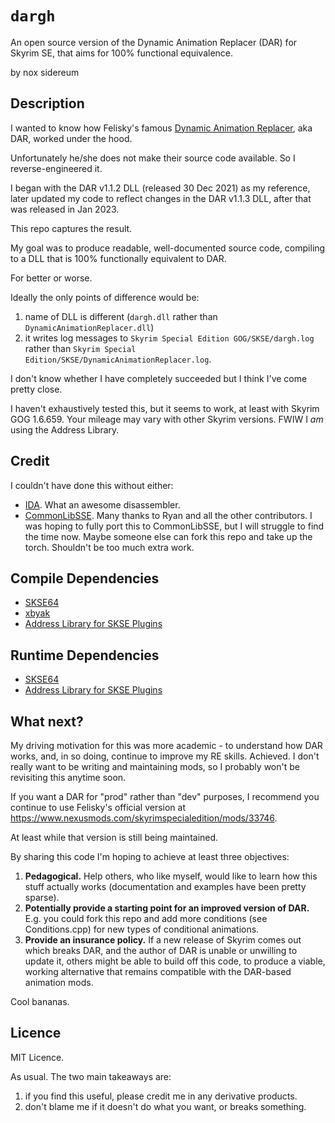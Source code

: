 # `dargh`
An open source version of the Dynamic Animation Replacer (DAR) for Skyrim SE, that aims for 100% functional equivalence.

by nox sidereum

## Description

I wanted to know how Felisky's famous [Dynamic Animation Replacer](https://www.nexusmods.com/skyrimspecialedition/mods/33746), aka DAR, worked under the hood.

Unfortunately he/she does not make their source code available. So I reverse-engineered it. 

I began with the DAR v1.1.2 DLL (released 30 Dec 2021) as my reference, later updated my code to reflect changes in the DAR v1.1.3 DLL, after that was released in Jan 2023. 

This repo captures the result.

My goal was to produce readable, well-documented source code, compiling to a DLL that is 100% functionally equivalent to DAR. 

For better or worse.

Ideally the only points of difference would be: 

  1. name of DLL is different (`dargh.dll` rather than `DynamicAnimationReplacer.dll`)
  2. it writes log messages to `Skyrim Special Edition GOG/SKSE/dargh.log` rather than `Skyrim Special Edition/SKSE/DynamicAnimationReplacer.log`.

I don't know whether I have completely succeeded but I think I've come pretty close.

I haven't exhaustively tested this, but it seems to work, at least with Skyrim GOG 1.6.659. Your mileage may vary with other Skyrim versions. FWIW I *am* using the Address Library.

## Credit 
I couldn't have done this without either:

* [IDA](https://hex-rays.com/ida-pro/ida-disassembler/). What an awesome disassembler.
* [CommonLibSSE](https://github.com/Ryan-rsm-McKenzie/CommonLibSSE). Many thanks to Ryan and all the other contributors. I was hoping to fully port this to CommonLibSSE, but I will struggle to find the time now. Maybe someone else can fork this repo and take up the torch. Shouldn't be too much extra work.

## Compile Dependencies
* [SKSE64](https://github.com/ianpatt/skse64/tree/gog)
* [xbyak](https://github.com/herumi/xbyak)
* [Address Library for SKSE Plugins](https://www.nexusmods.com/skyrimspecialedition/mods/32444)

## Runtime Dependencies
* [SKSE64](https://skse.silverlock.org/)
* [Address Library for SKSE Plugins](https://www.nexusmods.com/skyrimspecialedition/mods/32444)

## What next?
My driving motivation for this was more academic - to understand how DAR works, and, in so doing, continue to improve my RE skills. Achieved. I don't really want to be writing and maintaining mods, so I probably won't be revisiting this anytime soon.

If you want a DAR for "prod" rather than "dev" purposes, I recommend you continue to use Felisky's official version at https://www.nexusmods.com/skyrimspecialedition/mods/33746.

At least while that version is still being maintained.

By sharing this code I'm hoping to achieve at least three objectives:
  1. **Pedagogical.** Help others, who like myself, would like to learn how this stuff actually works (documentation and examples have been pretty sparse).
  2. **Potentially provide a starting point for an improved version of DAR.** E.g. you could fork this repo and add more conditions (see Conditions.cpp) for new types of conditional animations.
  3. **Provide an insurance policy.** If a new release of Skyrim comes out which breaks DAR, and the author of DAR is unable or unwilling to update it, others might be able to build off this code, to produce a viable, working alternative that remains compatible with the DAR-based animation mods.

Cool bananas.

## Licence
MIT Licence. 

As usual. The two main takeaways are: 

1. if you find this useful, please credit me in any derivative products.
2. don't blame me if it doesn't do what you want, or breaks something.

